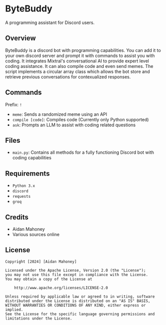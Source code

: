 # ByteBuddy
A programming assistant for Discord users.
## Overview
ByteBuddy is a discord bot with programming capabilities. You can add it to your own discord server and prompt it with commands to assist you with coding. It integrates Mixtral's conversational AI to provide expert level coding assistance. It can also compile code and even send memes. The script implements a circular array class which allows the bot store and retrieve previous conversations for contexualized responses.
## Commands
Prefix: `!`
- `meme`: Sends a randomized meme using an API
- `compile [code]`: Compiles code (Currently only Python supported)
- `ask`: Prompts an LLM to assist with coding related questions
## Files
- `main.py`: Contains all methods for a fully functioning Discord bot with coding capabilities
## Requirements
- `Python 3.x`
- `discord`
- `requests`
- `groq`
## Credits
- Aidan Mahoney
- Various sources online
## License

    Copyright [2024] [Aidan Mahoney]

    Licensed under the Apache License, Version 2.0 (the "License");
    you may not use this file except in compliance with the License.
    You may obtain a copy of the License at

        http://www.apache.org/licenses/LICENSE-2.0

    Unless required by applicable law or agreed to in writing, software
    distributed under the License is distributed on an "AS IS" BASIS,
    WITHOUT WARRANTIES OR CONDITIONS OF ANY KIND, either express or implied.
    See the License for the specific language governing permissions and
    limitations under the License.
